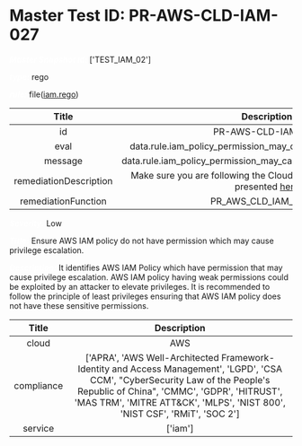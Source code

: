 



# Master Test ID: PR-AWS-CLD-IAM-027


***<font color="white">Master Snapshot Id:</font>*** ['TEST_IAM_02']

***<font color="white">type:</font>*** rego

***<font color="white">rule:</font>*** file([iam.rego])  
  
  
  
  

|Title|Description|
| :---: | :---: |
|id|PR-AWS-CLD-IAM-027|
|eval|data.rule.iam_policy_permission_may_cause_privilege_escalation|
|message|data.rule.iam_policy_permission_may_cause_privilege_escalation_err|
|remediationDescription|Make sure you are following the Cloudformation template format presented <a href='https://boto3.amazonaws.com/v1/documentation/api/latest/reference/services/iam.html#IAM.Client.get_role' target='_blank'>here</a>|
|remediationFunction|PR_AWS_CLD_IAM_027.py|


***<font color="white">Severity:</font>*** Low

***<font color="white">Title:</font>*** Ensure AWS IAM policy do not have permission which may cause privilege escalation.

***<font color="white">Description:</font>*** It identifies AWS IAM Policy which have permission that may cause privilege escalation. AWS IAM policy having weak permissions could be exploited by an attacker to elevate privileges. It is recommended to follow the principle of least privileges ensuring that AWS IAM policy does not have these sensitive permissions.  
  
  

|Title|Description|
| :---: | :---: |
|cloud|AWS|
|compliance|['APRA', 'AWS Well-Architected Framework-Identity and Access Management', 'LGPD', 'CSA CCM', "CyberSecurity Law of the People's Republic of China", 'CMMC', 'GDPR', 'HITRUST', 'MAS TRM', 'MITRE ATT&CK', 'MLPS', 'NIST 800', 'NIST CSF', 'RMiT', 'SOC 2']|
|service|['iam']|



[iam.rego]: https://github.com/prancer-io/prancer-compliance-test/tree/master/aws/cloud/iam.rego
